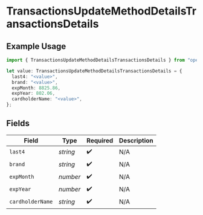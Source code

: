 # TransactionsUpdateMethodDetailsTransactionsDetails

## Example Usage

```typescript
import { TransactionsUpdateMethodDetailsTransactionsDetails } from "open-billing/models/operations";

let value: TransactionsUpdateMethodDetailsTransactionsDetails = {
  last4: "<value>",
  brand: "<value>",
  expMonth: 8825.86,
  expYear: 802.06,
  cardholderName: "<value>",
};
```

## Fields

| Field              | Type               | Required           | Description        |
| ------------------ | ------------------ | ------------------ | ------------------ |
| `last4`            | *string*           | :heavy_check_mark: | N/A                |
| `brand`            | *string*           | :heavy_check_mark: | N/A                |
| `expMonth`         | *number*           | :heavy_check_mark: | N/A                |
| `expYear`          | *number*           | :heavy_check_mark: | N/A                |
| `cardholderName`   | *string*           | :heavy_check_mark: | N/A                |